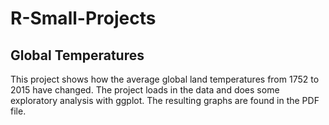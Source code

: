 # R-Small-Projects

## Global Temperatures
This project shows how the average global land temperatures from 1752 to 2015 have changed.  The project loads in the data and does some exploratory analysis with ggplot.  The resulting graphs are found in the PDF file.